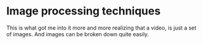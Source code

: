 # Image processing techniques

This is what got me into it more and more realizing that a video, is just a set of images. And images can be broken down quite easily. 

